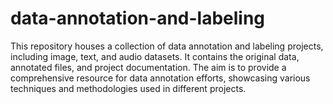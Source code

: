 # data-annotation-and-labeling
This repository houses a collection of data annotation and labeling projects, including image, text, and audio datasets. It contains the original data, annotated files, and project documentation. The aim is to provide a comprehensive resource for data annotation efforts, showcasing various techniques and methodologies used in different projects.
